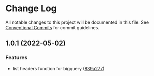 # Change Log

All notable changes to this project will be documented in this file.
See [Conventional Commits](https://conventionalcommits.org) for commit guidelines.

## 1.0.1 (2022-05-02)


### Features

* list headers function for bigquery ([839a277](https://github.com/wix-private/noam-external-db-poc/commit/839a277bc3b56a7b1f1ee53d4acc13f39f63526a))
